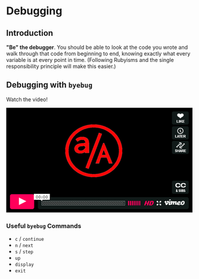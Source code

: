 # Debugging

## Introduction

**"Be" the debugger**. You should be able to look at the code you wrote and walk through that code from beginning to end, knowing exactly what every variable is at every point in time. (Following Rubyisms and the single responsibility principle will make this easier.)

## Debugging with `byebug`

Watch the video!

[![Debugging](../video_link.png)](https://vimeo.com/181236028)

### Useful `byebug` Commands

  * `c` / `continue`
  * `n` / `next`
  * `s` / `step`
  * `up`
  * `display`
  * `exit`
